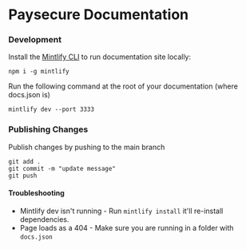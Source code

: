 # Paysecure Documentation

### Development

Install the [Mintlify CLI](https://www.npmjs.com/package/mintlify) to run documentation site locally:

```
npm i -g mintlify
```

Run the following command at the root of your documentation (where docs.json is)

```
mintlify dev --port 3333
```

### Publishing Changes

Publish changes by pushing to the main branch

```
git add .
git commit -m "update message"
git push
```

#### Troubleshooting

- Mintlify dev isn't running - Run `mintlify install` it'll re-install dependencies.
- Page loads as a 404 - Make sure you are running in a folder with `docs.json`
